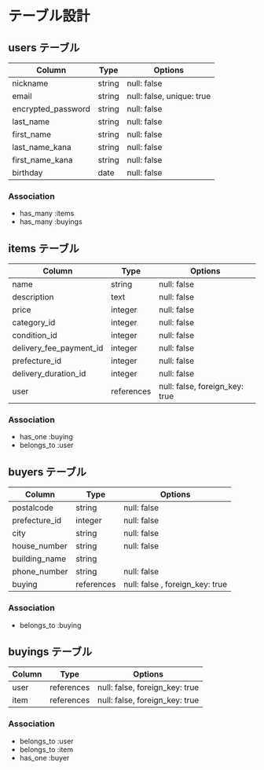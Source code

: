 # テーブル設計

## users テーブル

| Column               | Type   | Options     |
| ------------------   | ------ | ----------- |
| nickname             | string | null: false |
| email                | string | null: false, unique: true |
| encrypted_password   | string | null: false |
| last_name            | string | null: false |
| first_name           | string | null: false |
| last_name_kana       | string | null: false |
| first_name_kana      | string | null: false |
| birthday             | date   | null: false |

### Association

- has_many :items
- has_many :buyings

## items テーブル

| Column                  | Type        | Options     |
| ------                  | ------      | ----------- |
| name                    | string      | null: false |
| description             | text        | null: false |
| price                   | integer     | null: false |
| category_id             | integer     | null: false |
| condition_id            |  integer    | null: false |
| delivery_fee_payment_id |  integer    | null: false |
| prefecture_id           |  integer    | null: false |
| delivery_duration_id    |  integer    | null: false |
| user                    | references  | null: false, foreign_key: true | 


### Association

- has_one :buying
- belongs_to :user


## buyers テーブル
     
| Column             | Type      | Options     |
| ------             | -------   | --------    |
|postalcode          |string     | null: false |
|prefecture_id       |integer    | null: false |
|city                |string     | null: false |
|house_number        |string     | null: false |
|building_name       |string     |             |
|phone_number        |string     | null: false |
|buying              |references | null: false , foreign_key: true|


### Association

- belongs_to :buying

## buyings テーブル

| Column  | Type       | Options                        |
| ------- | ---------- | ------------------------------ |
| user    | references | null: false, foreign_key: true |
| item    | references | null: false, foreign_key: true |

### Association
- belongs_to :user
- belongs_to :item
- has_one :buyer